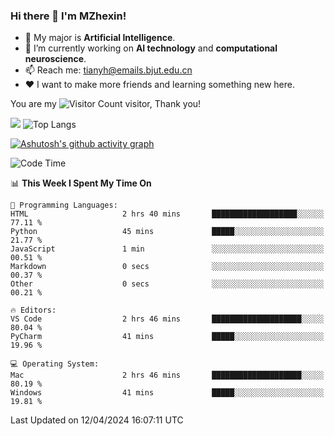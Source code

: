 ### Hi there 👋 I'm MZhexin!

- 💬 My major is **Artificial Intelligence**.
- 🔭 I’m currently working on **AI technology** and **computational neuroscience**.
- 📫 Reach me: <tianyh@emails.bjut.edu.cn> 
- :heart: I want to make more friends and learning something new here.

You are my ![Visitor Count](https://profile-counter.glitch.me/MZhexin/count.svg) visitor, Thank you!

 ![](https://github-readme-stats.vercel.app/api?username=MZhexin&show_icons=true&theme=transparent) ![Top Langs](https://github-readme-stats.vercel.app/api/top-langs/?username=MZhexin&layout=compact&theme=tokyonight) 

[![Ashutosh's github activity graph](https://github-readme-activity-graph.vercel.app/graph?username=MZhexin)](https://github.com/ashutosh00710/github-readme-activity-graph)



<!--START_SECTION:waka-->
![Code Time](http://img.shields.io/badge/Code%20Time-256%20hrs%2035%20mins-blue)

📊 **This Week I Spent My Time On** 

```text
💬 Programming Languages: 
HTML                     2 hrs 40 mins       ███████████████████░░░░░░   77.11 % 
Python                   45 mins             █████░░░░░░░░░░░░░░░░░░░░   21.77 % 
JavaScript               1 min               ░░░░░░░░░░░░░░░░░░░░░░░░░   00.51 % 
Markdown                 0 secs              ░░░░░░░░░░░░░░░░░░░░░░░░░   00.37 % 
Other                    0 secs              ░░░░░░░░░░░░░░░░░░░░░░░░░   00.21 % 

🔥 Editors: 
VS Code                  2 hrs 46 mins       ████████████████████░░░░░   80.04 % 
PyCharm                  41 mins             █████░░░░░░░░░░░░░░░░░░░░   19.96 % 

💻 Operating System: 
Mac                      2 hrs 46 mins       ████████████████████░░░░░   80.19 % 
Windows                  41 mins             █████░░░░░░░░░░░░░░░░░░░░   19.81 % 
```


 Last Updated on 12/04/2024 16:07:11 UTC
<!--END_SECTION:waka-->


